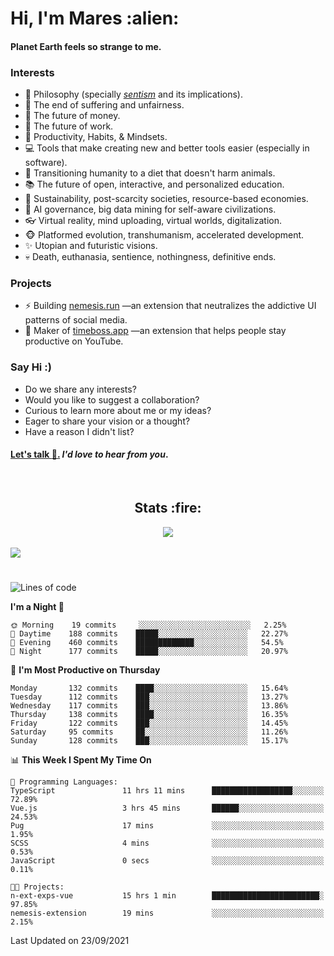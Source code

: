 <h1>Hi, I'm Mares :alien:</h1>

#### Planet Earth feels so strange to me.

### **Interests**

- 🌊 Philosophy (specially [_sentism_][sentismmedium] and its implications).
- 🎯 The end of suffering and unfairness.
- 💸 The future of money.
- 💼 The future of work.
- 🧠 Productivity, Habits, & Mindsets.
- 💻 Tools that make creating new and better tools easier (especially in software).
- 🥗 Transitioning humanity to a diet that doesn't harm animals.
- 📚 The future of open, interactive, and personalized education.
- 🌱 Sustainability, post-scarcity societies, resource-based economies.
- 🤖 AI governance, big data mining for self-aware civilizations.
- 👓 Virtual reality, mind uploading, virtual worlds, digitalization.
- 🐵 Platformed evolution, transhumanism, accelerated development.
- ✨ Utopian and futuristic visions.
- 💀 Death, euthanasia, sentience, nothingness, definitive ends.


### **Projects**

- ⚡ Building [nemesis.run](https://nemesis.run) —an extension that neutralizes the addictive UI patterns of social media.
- 💎 Maker of [timeboss.app](https://timeboss.app) —an extension that helps people stay productive on YouTube.


### **Say Hi :)**

- Do we share any interests?
- Would you like to suggest a collaboration?
- Curious to learn more about me or my ideas?
- Eager to share your vision or a thought?
- Have a reason I didn't list?

#### [Let's talk :wave:.](mailto:mareszhar@gmail.com) _I'd love to hear from you_.

[sentismmedium]: https://medium.com/@mareszhar/born-a-prisoner-a-reflection-about-life-its-struggles-and-a-plan-to-escape-d8566ce9b026

<br>

<h2 align="center">Stats :fire:</h2>

<div align="center">
  <img src="https://github-readme-streak-stats.herokuapp.com?user=mareszhar&theme=black-ice&hide_border=true&stroke=FFFFFF15&ring=DF8FFE&fire=DF8FFE&currStreakLabel=DF8FFE&background=1A232A&currStreakNum=86FFAB">
</div>

<!-- Add or remove this: &dates=B1AAB3FF at the end of the streak stats URL if they get bugged and aren't updating -->

<br>

<img src="https://activity-graph.herokuapp.com/graph?username=mareszhar&theme=nord&bg_color=00000000&color=979797&line=DF8FFE&point=00000000&area=true&hide_border=true">

<br>

<h1></h1>

<!--START_SECTION:waka-->
![Lines of code](https://img.shields.io/badge/From%20Hello%20World%20I%27ve%20Written-118929%20lines%20of%20code-blue)

**I'm a Night 🦉** 

```text
🌞 Morning    19 commits     ░░░░░░░░░░░░░░░░░░░░░░░░░   2.25% 
🌆 Daytime    188 commits    █████░░░░░░░░░░░░░░░░░░░░   22.27% 
🌃 Evening    460 commits    █████████████░░░░░░░░░░░░   54.5% 
🌙 Night      177 commits    █████░░░░░░░░░░░░░░░░░░░░   20.97%

```
📅 **I'm Most Productive on Thursday** 

```text
Monday       132 commits    ████░░░░░░░░░░░░░░░░░░░░░   15.64% 
Tuesday      112 commits    ███░░░░░░░░░░░░░░░░░░░░░░   13.27% 
Wednesday    117 commits    ███░░░░░░░░░░░░░░░░░░░░░░   13.86% 
Thursday     138 commits    ████░░░░░░░░░░░░░░░░░░░░░   16.35% 
Friday       122 commits    ███░░░░░░░░░░░░░░░░░░░░░░   14.45% 
Saturday     95 commits     ██░░░░░░░░░░░░░░░░░░░░░░░   11.26% 
Sunday       128 commits    ███░░░░░░░░░░░░░░░░░░░░░░   15.17%

```


📊 **This Week I Spent My Time On** 

```text
💬 Programming Languages: 
TypeScript               11 hrs 11 mins      ██████████████████░░░░░░░   72.89% 
Vue.js                   3 hrs 45 mins       ██████░░░░░░░░░░░░░░░░░░░   24.53% 
Pug                      17 mins             ░░░░░░░░░░░░░░░░░░░░░░░░░   1.95% 
SCSS                     4 mins              ░░░░░░░░░░░░░░░░░░░░░░░░░   0.53% 
JavaScript               0 secs              ░░░░░░░░░░░░░░░░░░░░░░░░░   0.11%

🐱‍💻 Projects: 
n-ext-exps-vue           15 hrs 1 min        ████████████████████████░   97.85% 
nemesis-extension        19 mins             ░░░░░░░░░░░░░░░░░░░░░░░░░   2.15%

```


 Last Updated on 23/09/2021
<!--END_SECTION:waka-->

